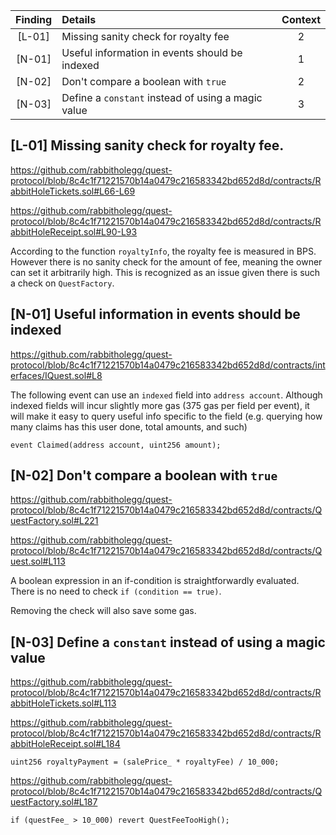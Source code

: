
| Finding |Details|Context|
|:--:|:-------|:--:|
|[L-01]| Missing sanity check for royalty fee  | 2 |
|[N-01]| Useful information in events should be indexed | 1 |
|[N-02]| Don't compare a boolean with `true` | 2 |
|[N-03]| Define a `constant` instead of using a magic value | 3 |

## [L-01] Missing sanity check for royalty fee.

https://github.com/rabbitholegg/quest-protocol/blob/8c4c1f71221570b14a0479c216583342bd652d8d/contracts/RabbitHoleTickets.sol#L66-L69

https://github.com/rabbitholegg/quest-protocol/blob/8c4c1f71221570b14a0479c216583342bd652d8d/contracts/RabbitHoleReceipt.sol#L90-L93

According to the function `royaltyInfo`, the royalty fee is measured in BPS. However there is no sanity check for the amount of fee, meaning the owner can set it arbitrarily high. This is recognized as an issue given there is such a check on `QuestFactory`.

## [N-01] Useful information in events should be indexed

https://github.com/rabbitholegg/quest-protocol/blob/8c4c1f71221570b14a0479c216583342bd652d8d/contracts/interfaces/IQuest.sol#L8

The following event can use an `indexed` field into `address account`. Although indexed fields will incur slightly more gas (375 gas per field per event), it will make it easy to query useful info specific to the field (e.g. querying how many claims has this user done, total amounts, and such)

```solidity 
event Claimed(address account, uint256 amount);
```

## [N-02] Don't compare a boolean with `true`

https://github.com/rabbitholegg/quest-protocol/blob/8c4c1f71221570b14a0479c216583342bd652d8d/contracts/QuestFactory.sol#L221

https://github.com/rabbitholegg/quest-protocol/blob/8c4c1f71221570b14a0479c216583342bd652d8d/contracts/Quest.sol#L113

A boolean expression in an if-condition is straightforwardly evaluated. There is no need to check `if (condition == true)`. 

Removing the check will also save some gas.

## [N-03] Define a `constant` instead of using a magic value

https://github.com/rabbitholegg/quest-protocol/blob/8c4c1f71221570b14a0479c216583342bd652d8d/contracts/RabbitHoleTickets.sol#L113

https://github.com/rabbitholegg/quest-protocol/blob/8c4c1f71221570b14a0479c216583342bd652d8d/contracts/RabbitHoleReceipt.sol#L184

```solidity 
uint256 royaltyPayment = (salePrice_ * royaltyFee) / 10_000;
```

https://github.com/rabbitholegg/quest-protocol/blob/8c4c1f71221570b14a0479c216583342bd652d8d/contracts/QuestFactory.sol#L187


```solidity 
if (questFee_ > 10_000) revert QuestFeeTooHigh();
```

